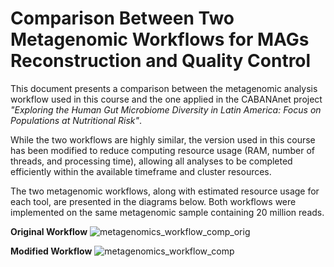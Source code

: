 # Comparison Between Two Metagenomic Workflows for MAGs Reconstruction and Quality Control

This document presents a comparison between the metagenomic analysis workflow used in this course and the one applied in the CABANAnet project *"Exploring the Human Gut Microbiome Diversity in Latin America: Focus on Populations at Nutritional Risk"*.

While the two workflows are highly similar, the version used in this course has been modified to reduce computing resource usage (RAM, number of threads, and processing time), allowing all analyses to be completed efficiently within the available timeframe and cluster resources.

The two metagenomic workflows, along with estimated resource usage for each tool, are presented in the diagrams below. Both workflows were implemented on the same metagenomic sample containing 20 million reads.

**Original Workflow**
![metagenomics_workflow_comp_orig](https://github.com/user-attachments/assets/5049596b-58ae-4103-b1be-d08bf8fed9c2)

**Modified Workflow**
![metagenomics_workflow_comp](https://github.com/user-attachments/assets/8ba1f0f2-2c66-4c44-a0e7-acc3837487ed)
